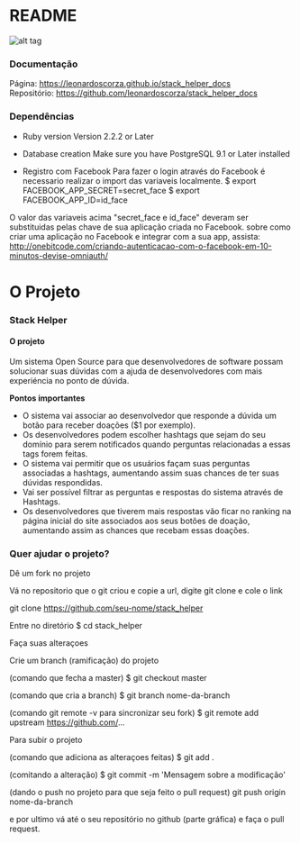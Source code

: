 # README

![alt tag](https://codeship.com/projects/eeb1a760-7173-0134-f7f4-4aa32a10a3f8/status?branch=master)


### Documentação

Página: https://leonardoscorza.github.io/stack_helper_docs<br/>
Repositório: https://github.com/leonardoscorza/stack_helper_docs


### Dependências

* Ruby version
Version 2.2.2 or Later

* Database creation
Make sure you have PostgreSQL 9.1 or Later installed

* Registro com Facebook
Para fazer o login através do Facebook é necessario realizar o import das variaveis localmente.
$ export FACEBOOK_APP_SECRET=secret_face
$ export FACEBOOK_APP_ID=id_face

O valor das variaveis acima "secret_face e id_face" deveram ser substituidas pelas chave de sua aplicação criada no Facebook.
sobre como criar uma aplicação no Facebook e integrar com a sua app, assista:
http://onebitcode.com/criando-autenticacao-com-o-facebook-em-10-minutos-devise-omniauth/


# O Projeto

### Stack Helper

#### O projeto
Um sistema Open Source para que desenvolvedores de software possam solucionar suas dúvidas com a ajuda de desenvolvedores com mais experiéncia no ponto de dúvida.

**Pontos importantes**
* O sistema vai associar ao desenvolvedor que responde a dúvida um botão para receber doações ($1 por exemplo).
* Os desenvolvedores podem escolher hashtags que sejam do seu domínio para serem notificados quando perguntas relacionadas a essas tags forem feitas.
* O sistema vai permitir que os usuários façam suas perguntas associadas a hashtags, aumentando assim suas chances de ter suas dúvidas respondidas.
* Vai ser possível filtrar as perguntas e respostas do sistema através de Hashtags.
* Os desenvolvedores que tiverem mais respostas vão ficar no ranking na página inicial do site associados aos seus botões de doação, aumentando assim as chances que recebam essas doações.


### Quer ajudar o projeto?
Dê um fork no projeto

Vá no repositorio que o git criou e copie a url, digite git clone e cole o link

git clone https://github.com/seu-nome/stack_helper

Entre no diretório
$ cd stack_helper

Faça suas alteraçoes

Crie um branch (ramificação) do projeto

(comando que fecha a master)	$ git checkout master

(comando que cria a branch)	 $ git branch nome-da-branch

(comando git remote -v para sincronizar seu fork) $ git remote add upstream https://github.com/...

Para subir o projeto

(comando que adiciona as alteraçoes feitas) $ git add .

(comitando a alteração) $ git commit -m 'Mensagem sobre a modificação'

(dando o push no projeto para que seja feito o pull request) git push origin nome-da-branch

e por ultimo vá até o seu repositório no github (parte gráfica) e faça o pull request.
